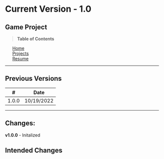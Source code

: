 # Current Version - 1.0

## Game Project

> **Table of Contents**

&nbsp;&nbsp;&nbsp;&nbsp;&nbsp;&nbsp;[Home](../README.md)  
&nbsp;&nbsp;&nbsp;&nbsp;&nbsp;&nbsp;[Projects](../README.md)  
&nbsp;&nbsp;&nbsp;&nbsp;&nbsp;&nbsp;[Resume](../Resume/README.md)  

---

## Previous Versions

| #     | Date       |
| ----- | ---------- |
| 1.0.0 | 10/19/2022 |

---

## Changes:

**v1.0.0** - Initalized

## Intended Changes
